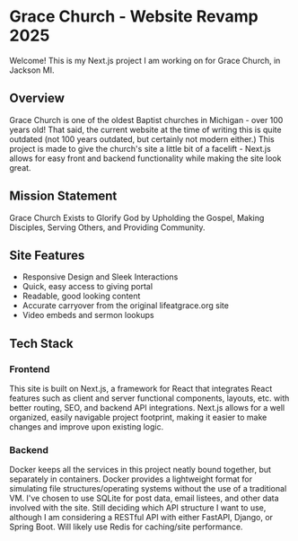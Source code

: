 # Grace Church - Website Revamp 2025
  Welcome! This is my Next.js project I am working on for Grace Church, in Jackson MI.

## Overview
  Grace Church is one of the oldest Baptist churches in Michigan - over 100 years old! That said, the current website at the time of writing this is quite outdated (not 100 years outdated, but certainly not modern either.)
  This project is made to give the church's site a little bit of a facelift - Next.js allows for easy front and backend functionality while making the site look great.

## Mission Statement
  Grace Church Exists to Glorify God by Upholding the Gospel, Making Disciples, Serving Others, and Providing Community.

## Site Features
  - Responsive Design and Sleek Interactions
  - Quick, easy access to giving portal
  - Readable, good looking content
  - Accurate carryover from the original lifeatgrace.org site
  - Video embeds and sermon lookups

## Tech Stack
  ### Frontend
  This site is built on Next.js, a framework for React that integrates React features such as client and server functional components, layouts, etc. with better routing, SEO, and backend API integrations.
  Next.js allows for a well organized, easily navigable project footprint, making it easier to make changes and improve upon existing logic.
  ### Backend
  Docker keeps all the services in this project neatly bound together, but separately in containers. Docker provides a lightweight format for simulating file structures/operating systems without the use of a traditional VM.
  I've chosen to use SQLite for post data, email listees, and other data involved with the site.
  Still deciding which API structure I want to use, although I am considering a RESTful API with either FastAPI, Django, or Spring Boot.
  Will likely use Redis for caching/site performance.
